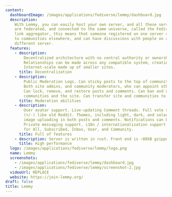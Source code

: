 ```yaml
---
content:
  dashboardImage: /images/applications/fediverse/lemmy/dashboard.jpg
  description:
    With Lemmy, you can easily host your own server, and all these servers
    are federated, and connected to the same universe, called the Fediverse. For a
    link aggregator, this means that someone registered on one server can subscribe
    to communities elsewhere, and can have discussions with people on a completely
    different server.
  features:
    - description:
        Decentralized architecture with no central authority or ownership.
        Relationships can be made across any compatible system, creating a network of
        Internet-scale made up of smaller sites.
      title: Decentralization
    - description:
        Public Moderation Logs. Can sticky posts to the top of communities.
        Both site admins, and community moderators, who can appoint other moderators.
        Can lock, remove, and restore posts and comments. Can ban and unban users from
        communities and the site. Can transfer site and communities to others.
      title: Moderation abilities
    - description:
        User avatar support. Live-updating Comment threads. Full vote scores
        (+/-) like old Reddit. Themes, including light, dark, and solarized. Integrated
        image uploading in both posts and comments. Notifications can be sent via email.
        Private messaging support. i18n / internationalization support. RSS / Atom feeds
        for All, Subscribed, Inbox, User, and Community.
      title: Full of features
    - description: Server is written in rust. Front end is ~80kB gzipped. Supports arm64.
      title: High performance
  logo: /images/applications/fediverse/lemmy/logo.png
  name: Lemmy
  screenshots:
    - /images/applications/fediverse/lemmy/dashboard.jpg
    - /images/applications/fediverse/lemmy/screenshot-2.jpg
  videoUrl: REPLACE
  website: https://join-lemmy.org/
draft: false
title: Lemmy
---
```

